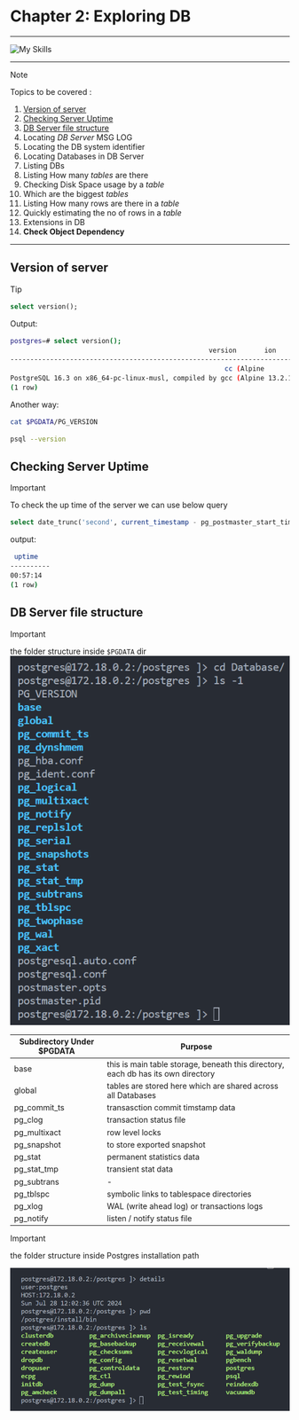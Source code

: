 # Chapter 2: Exploring DB

---

![My Skills](https://go-skill-icons.vercel.app/api/icons?i=postgres,linux,docker,bash,&perine=6)

---

> [!NOTE]
>
> Topics to be covered :
>
> 1. [Version of server](#version-of-server)
> 1. [Checking Server Uptime](#checking-server-uptime)
> 1. [DB Server file structure](#db-server-file-structure)
> 1. Locating _DB Server_ MSG LOG
> 1. Locating the DB system identifier
> 1. Locating Databases in DB Server
> 1. Listing DBs
> 1. Listing How many _tables_ are there
> 1. Checking Disk Space usage by a _table_
> 1. Which are the biggest _tables_
> 1. Listing How many rows are there in a _table_
> 1. Quickly estimating the no of rows in a _table_
> 1. Extensions in DB
> 1. **Check Object Dependency**

---

## Version of server

> [!TIP]
>
> ```sql
> select version();
> ```
>
> Output:
>
> ```bash
> postgres=# select version();
>                                                   version       ion
> ------------------------------------------------------------------------------------------------------------------------
>                                                       cc (Alpine
> PostgreSQL 16.3 on x86_64-pc-linux-musl, compiled by gcc (Alpine 13.2.1_git20240309) 13.2.1 20240309, 64-bit
> (1 row)
> ```
>
> Another way:
>
> ```bash
> cat $PGDATA/PG_VERSION
> ```
>
> ```bash
> psql --version
> ```

## Checking **Server Uptime**

> [!IMPORTANT]
> To check the up time of the server we can use below query
>
> ```sql
> select date_trunc('second', current_timestamp - pg_postmaster_start_time()) as uptime;
> ```
>
> output:
>
> ```bash
>  uptime
> ----------
> 00:57:14
> (1 row)
> ```

## DB Server file structure

>[!IMPORTANT]
> the folder structure inside `$PGDATA` dir
>![db file structure not found](./imgs/dirStructurePSQL.png)

| Subdirectory Under $PGDATA | Purpose                                                                           |
| -------------------------- | --------------------------------------------------------------------------------- |
| base                       | this is main table storage, beneath this directory, each db has its own directory |
| global                     | tables are stored here which are shared across all Databases                      |
| pg_commit_ts               | transasction commit timstamp data                                                 |
| pg_clog                    | transaction status file                                                           |
| pg_multixact               | row level locks                                                                   |
| pg_snapshot                | to store exported snapshot                                                        |
| pg_stat                    | permanent statistics data                                                         |
| pg_stat_tmp                | transient stat data                                                               |
| pg_subtrans                | \-                                                                                |
| pg_tblspc                  | symbolic links to tablespace directories                                          |
| pg_xlog                    | WAL (write ahead log) or transactions logs                                        |
| pg_notify                  | listen / notify status file                                                       |

>[!IMPORTANT]
> the folder structure inside Postgres installation path
>
>![binPathImg not found](./imgs/binPathImg.png)

